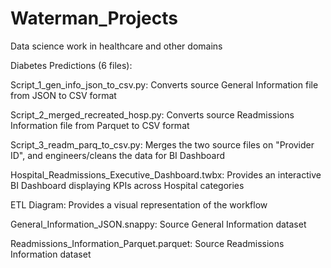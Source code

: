 # Waterman_Projects
Data science work in healthcare and other domains

Diabetes Predictions (6 files):

Script_1_gen_info_json_to_csv.py: Converts source General Information file from JSON to CSV format

Script_2_merged_recreated_hosp.py: Converts source Readmissions Information file from Parquet to CSV format

Script_3_readm_parq_to_csv.py: Merges the two source files on "Provider ID", and engineers/cleans the data for BI Dashboard
   
Hospital_Readmissions_Executive_Dashboard.twbx: Provides an interactive BI Dashboard displaying KPIs across Hospital categories

ETL Diagram: Provides a visual representation of the workflow

General_Information_JSON.snappy: Source General Information dataset

Readmissions_Information_Parquet.parquet: Source Readmissions Information dataset

